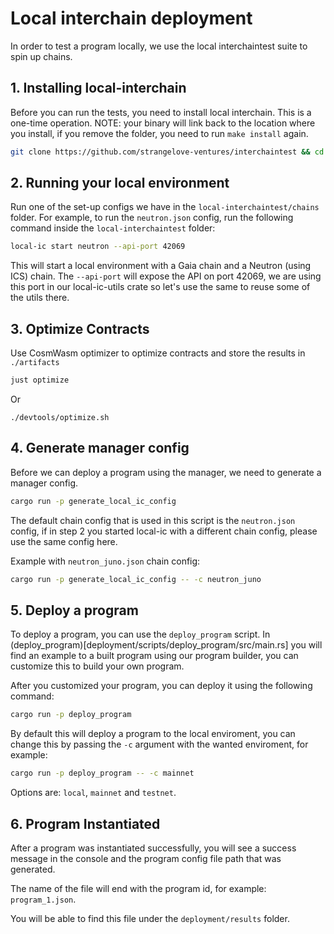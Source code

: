 # Local interchain deployment

In order to test a program locally, we use the local interchaintest suite to spin up chains.

## 1. Installing local-interchain

Before you can run the tests, you need to install local interchain. This is a one-time operation. NOTE: your binary will link back to the location where you install, if you remove the folder, you need to run `make install` again.

```bash
git clone https://github.com/strangelove-ventures/interchaintest && cd interchaintest/local-interchain && make install
```

## 2. Running your local environment

Run one of the set-up configs we have in the `local-interchaintest/chains` folder. For example, to run the `neutron.json` config, run the following command inside the `local-interchaintest` folder:

```bash
local-ic start neutron --api-port 42069
```

This will start a local environment with a Gaia chain and a Neutron (using ICS) chain. The `--api-port` will expose the API on port 42069, we are using this port in our local-ic-utils crate so let's use the same to reuse some of the utils there.

## 3. Optimize Contracts

Use CosmWasm optimizer to optimize contracts and store the results in `./artifacts`

```bash
just optimize
```

Or

```base
./devtools/optimize.sh
```

## 4. Generate manager config

Before we can deploy a program using the manager, we need to generate a manager config.

```bash
cargo run -p generate_local_ic_config
```

The default chain config that is used in this script is the `neutron.json` config, if in step 2 you started local-ic with a different chain config, please use the same config here.

Example with `neutron_juno.json` chain config:

```bash
cargo run -p generate_local_ic_config -- -c neutron_juno
```

## 5. Deploy a program

To deploy a program, you can use the `deploy_program` script. In (deploy_program)[deployment/scripts/deploy_program/src/main.rs] you will find an example to a built program using our program builder, you can customize this to build your own program.

After you customized your program, you can deploy it using the following command:

```bash
cargo run -p deploy_program
```

By default this will deploy a program to the local enviroment, you can change this by passing the `-c` argument with the wanted enviroment, for example:

```bash
cargo run -p deploy_program -- -c mainnet
```

Options are: `local`, `mainnet` and `testnet`.

## 6. Program Instantiated

After a program was instantiated successfully, you will see a success message in the console and the program config file path that was generated.

The name of the file will end with the program id, for example: `program_1.json`.

You will be able to find this file under the `deployment/results` folder.